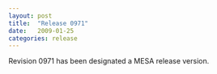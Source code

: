 ```yaml
---
layout: post
title:  "Release 0971"
date:   2009-01-25
categories: release
---
```


Revision 0971 has been designated a MESA release version.
